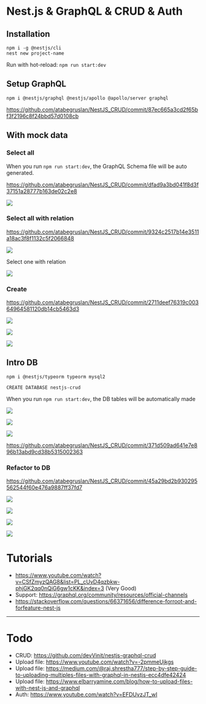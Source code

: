 # Nest.js & GraphQL & CRUD & Auth

## Installation

```
npm i -g @nestjs/cli
nest new project-name
```

Run with hot-reload: `npm run start:dev`

## Setup GraphQL

`npm i @nestjs/graphql @nestjs/apollo @apollo/server graphql`

https://github.com/atabegruslan/NestJS_CRUD/commit/87ec665a3cd2f65bf3f2196c8f24bbd57d0108cb

## With mock data

### Select all

When you run `npm run start:dev`, the GraphQL Schema file will be auto generated.

https://github.com/atabegruslan/NestJS_CRUD/commit/dfad9a3bd041f8d3f37151a28777b163de02c2e8

![](/Illustrations/mock_data_select_all.png)

### Select all with relation

https://github.com/atabegruslan/NestJS_CRUD/commit/9324c2517b14e3511a18ac3f8f1132c5f2066848

![](/Illustrations/mock_data_select_all_with_relation.png)

Select one with relation

![](/Illustrations/mock_data_select_one_with_relation.png)

### Create

https://github.com/atabegruslan/NestJS_CRUD/commit/2711deef76319c00364964581120db14cb5463d3

![](/Illustrations/mock_data_create_user.png)

![](/Illustrations/mock_data_create_relation.png)

![](/Illustrations/mock_data_create_result.png)

## Intro DB

`npm i @nestjs/typeorm typeorm mysql2`

`CREATE DATABASE nestjs-crud`

When you run `npm run start:dev`, the DB tables will be automatically made

![](/Illustrations/db_tables.png)

![](/Illustrations/users_table.png)

![](/Illustrations/user_settings_table.png)

https://github.com/atabegruslan/NestJS_CRUD/commit/371d509ad641e7e896b13abd9cd38b5315002363

### Refactor to DB

https://github.com/atabegruslan/NestJS_CRUD/commit/45a29bd2b930295562544f60e476a9887ff37fd7

![](/Illustrations/db_create_user.png)

![](/Illustrations/db_create_user_relation.png)

![](/Illustrations/db_select_all_with_relation.png)

![](/Illustrations/db_select_one_with_relation.png)

# Tutorials

- https://www.youtube.com/watch?v=CSfZmyzQAG8&list=PL_cUvD4qzbkw-phjGK2qq0nQiG6gw1cKK&index=3 (Very Good)
- Support: https://graphql.org/community/resources/official-channels
- https://stackoverflow.com/questions/66371656/difference-forroot-and-forfeature-nest-js

---

# Todo

- CRUD: https://github.com/devVinit/nestjs-graphql-crud
- Upload file: https://www.youtube.com/watch?v=-2pmmeUjkgs
- Upload file: https://medium.com/@raj.shrestha777/step-by-step-guide-to-uploading-multiples-files-with-graphql-in-nestjs-ecc4dfe42424
- Upload file: https://www.elbarryamine.com/blog/how-to-upload-files-with-nest-js-and-graphql
- Auth: https://www.youtube.com/watch?v=EFDUvzJT_wI
